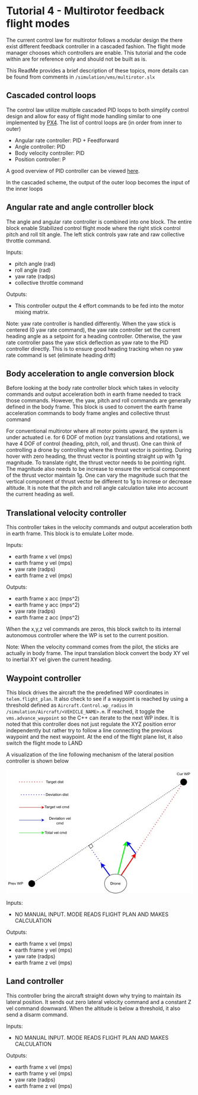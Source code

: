 # Tutorial 4 - Multirotor feedback flight modes
The current control law for multirotor follows a modular design the there exist different feedback controller in a cascaded fashion. The flight mode manager chooses which controllers are enable. This tutorial and the code within are for reference only and should not be built as is. 

This ReadMe provides a brief description of these topics, more details can be found from comments in ```/simulation/vms/multirotor.slx```

## Cascaded control loops
The control law utilize multiple cascaded PID loops to both simplify control design and allow for easy of flight mode handling similar to one implemented by [PX4](https://docs.px4.io/main/en/flight_stack/controller_diagrams.html). The list of control loops are (in order from inner to outer)

* Angular rate controller: PID + Feedforward
* Angle controller: PID 
* Body velocity controller: PID
* Position controller: P 

A good overview of PID controller can be viewed [here](https://www.youtube.com/watch?v=4Y7zG48uHRo).

In the cascaded scheme, the output of the outer loop becomes the input of the inner loops

## Angular rate and angle controller block
The angle and angular rate controller is combined into one block. The entire block enable Stabilized control flight mode where the right stick control pitch and roll tilt angle. The left stick controls yaw rate and raw collective throttle command.

Inputs:
* pitch angle (rad)
* roll angle (rad)
* yaw rate (radps)
* collective throttle command

Outputs:
* This controller output the 4 effort commands to be fed into the motor mixing matrix.

Note: yaw rate controller is handled differently. When the yaw stick is centered (0 yaw rate command), the yaw rate controller set the current heading angle as a setpoint for a heading controller. Otherwise, the yaw rate controller pass the yaw stick deflection as yaw rate to the PID controller directly. This is to ensure good heading tracking when no yaw rate command is set (eliminate heading drift)

## Body acceleration to angle conversion block
Before looking at the body rate controller block which takes in velocity commands and output acceleration both in earth frame needed to track those commands. However, the yaw, pitch and roll commands are generally defined in the body frame. This block is used to convert the earth frame acceleration commands to body frame angles and collective thrust command

For conventional multirotor where all motor points upward, the system is under actuated i.e. for 6 DOF of motion (xyz translations and rotations), we have 4 DOF of control (heading, pitch, roll, and thrust). One can think of controlling a drone by controlling where the thrust vector is pointing. During hover with zero heading, the thrust vector is pointing straight up with 1g magnitude. To translate right, the thrust vector needs to be pointing right. The magnitude also needs to be increase to ensure the vertical component of the thrust vector maintain 1g. One can vary the magnitude such that the vertical component of thrust vector be different to 1g to increse or decrease altitude. It is note that the pitch and roll angle calculation take into account the current heading as well. 

## Translational velocity controller
This controller takes in the velocity commands and output acceleration both in earth frame. This block is to emulate Loiter mode. 

Inputs:
* earth frame x vel (mps)
* earth frame y vel (mps)
* yaw rate (radps)
* earth frame z vel (mps)

Outputs:
* earth frame x acc (mps^2)
* earth frame y acc (mps^2)
* yaw rate (radps)
* earth frame z acc (mps^2)

When the x,y,z vel commands are zeros, this block switch to its internal autonomous controller where the WP is set to the current position. 

Note: When the velocity command comes from the pilot, the sticks are actually in body frame. The input translation block convert the body XY vel to inertial XY vel given the current heading.

## Waypoint controller 
This block drives the aircraft the the predefined WP coordinates in ```telem.flight_plan```. It also check to see if a waypoint is reached by using a threshold defined as ```Aircraft.Control.wp_radius``` in ```/simulation/Aircraft/<VEHICLE_NAME>.m```. If reached, it toggle the ```vms.advance_waypoint``` so the C++ can iterate to the next WP index. It is noted that this controller does not just regulate the XYZ position error independently but rather try to follow a line connecting the previous waypoint and the next waypoint. At the end of the flight plane list, it also switch the flight mode to LAND

A visualization of the line following mechanism of the lateral position controller is shown below

![image](fig/lateral_pos_control.jpg)

Inputs:
* NO MANUAL INPUT. MODE READS FLIGHT PLAN AND MAKES CALCULATION

Outputs:
* earth frame x vel (mps)
* earth frame y vel (mps)
* yaw rate (radps)
* earth frame z vel (mps)

## Land controller
This controller bring the aircraft straight down why trying to maintain its lateral position. It sends out zero lateral velocity command and a constant Z vel command downward. When the altitude is below a threshold, it also send a disarm command.

Inputs:
* NO MANUAL INPUT. MODE READS FLIGHT PLAN AND MAKES CALCULATION

Outputs:
* earth frame x vel (mps)
* earth frame y vel (mps)
* yaw rate (radps)
* earth frame z vel (mps)